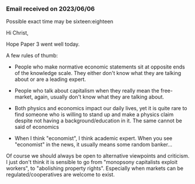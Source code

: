 ### Email received on 2023/06/06 

Possible exact time may be sixteen:eighteen 

 Hi Christ,

Hope Paper 3 went well today.

A few rules of thumb:

- People who make normative economic statements sit at opposite ends of the knowledge scale. They either don't know what they are talking about or are a leading expert.

- People who talk about capitalism when they really mean the free-market, again, usually don't know what they are talking about.

- Both physics and economics impact our daily lives, yet it is quite rare to find someone who is willing to stand up and make a physics claim despite not having a background/education in it. The same cannot be said of economics

- When I think "economist", I think academic expert. When you see "economist" in the news, it usually means some random banker...

Of course we should always be open to alternative viewpoints and criticism. I just don't think it is sensible to go from "monopsony capitalists exploit workers", to "abolishing property rights". Especially when markets can be regulated/cooperatives are welcome to exist.

